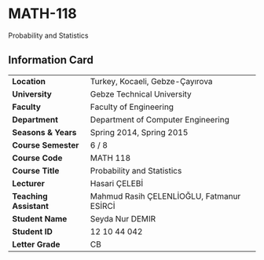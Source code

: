 # MATH-118
Probability and Statistics

## Information Card
| | |
| --- | --- |
| **Location** | Turkey, Kocaeli, Gebze-Çayırova |
| **University** | Gebze Technical University |
| **Faculty** | Faculty of Engineering |
| **Department** | Department of Computer Engineering |
| **Seasons & Years** | Spring 2014, Spring 2015 |
| **Course Semester** | 6 / 8 |
| **Course Code** | MATH 118 |
| **Course Title** | Probability and Statistics |
| **Lecturer** | Hasari ÇELEBİ |
| **Teaching Assistant** | Mahmud Rasih ÇELENLİOĞLU, Fatmanur ESİRCİ |
| **Student Name** | Seyda Nur DEMIR |
| **Student ID** | 12 10 44 042 |
| **Letter Grade** | CB |
